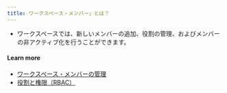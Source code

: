 ```yaml
---
title: ワークスペース・メンバー」とは？
---
```


- ワークスペースでは、新しいメンバーの追加、役割の管理、およびメンバーの非アクティブ化を行うことができます。

#### Learn more

- [ワークスペース・メンバーの管理](https://bytebase.cc/docs/get-started/step-by-step/register-accounts/#manage-members-eg-update-password)
- [役割と権限（RBAC）](https://www.bytebase.com/docs/concepts/roles-and-permissions)
